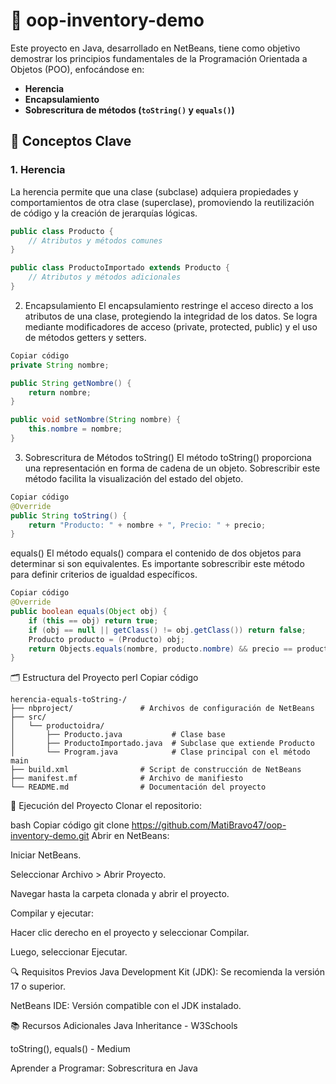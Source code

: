 # 📘 oop-inventory-demo


Este proyecto en Java, desarrollado en NetBeans, tiene como objetivo demostrar los principios fundamentales de la Programación Orientada a Objetos (POO), enfocándose en:

- **Herencia**
- **Encapsulamiento**
- **Sobrescritura de métodos (`toString()` y `equals()`)**

## 🧠 Conceptos Clave

### 1. Herencia

La herencia permite que una clase (subclase) adquiera propiedades y comportamientos de otra clase (superclase), promoviendo la reutilización de código y la creación de jerarquías lógicas.

```java
public class Producto {
    // Atributos y métodos comunes
}

public class ProductoImportado extends Producto {
    // Atributos y métodos adicionales
}
```
2. Encapsulamiento
El encapsulamiento restringe el acceso directo a los atributos de una clase, protegiendo la integridad de los datos. Se logra mediante modificadores de acceso (private, protected, public) y el uso de métodos getters y setters.

```java
Copiar código
private String nombre;

public String getNombre() {
    return nombre;
}

public void setNombre(String nombre) {
    this.nombre = nombre;
}
```
3. Sobrescritura de Métodos
toString()
El método toString() proporciona una representación en forma de cadena de un objeto. Sobrescribir este método facilita la visualización del estado del objeto.

```java
Copiar código
@Override
public String toString() {
    return "Producto: " + nombre + ", Precio: " + precio;
}
```
equals()
El método equals() compara el contenido de dos objetos para determinar si son equivalentes. Es importante sobrescribir este método para definir criterios de igualdad específicos.

```java
Copiar código
@Override
public boolean equals(Object obj) {
    if (this == obj) return true;
    if (obj == null || getClass() != obj.getClass()) return false;
    Producto producto = (Producto) obj;
    return Objects.equals(nombre, producto.nombre) && precio == producto.precio;
}
```
🗂️ Estructura del Proyecto
perl
Copiar código
```
herencia-equals-toString-/
├── nbproject/               # Archivos de configuración de NetBeans
├── src/
│   └── productoidra/
│       ├── Producto.java           # Clase base
│       ├── ProductoImportado.java  # Subclase que extiende Producto
│       └── Program.java            # Clase principal con el método main
├── build.xml                # Script de construcción de NetBeans
├── manifest.mf              # Archivo de manifiesto
└── README.md                # Documentación del proyecto
```
🚀 Ejecución del Proyecto
Clonar el repositorio:

bash
Copiar código
git clone https://github.com/MatiBravo47/oop-inventory-demo.git
Abrir en NetBeans:

Iniciar NetBeans.

Seleccionar Archivo > Abrir Proyecto.

Navegar hasta la carpeta clonada y abrir el proyecto.

Compilar y ejecutar:

Hacer clic derecho en el proyecto y seleccionar Compilar.

Luego, seleccionar Ejecutar.

🔍 Requisitos Previos
Java Development Kit (JDK): Se recomienda la versión 17 o superior.

NetBeans IDE: Versión compatible con el JDK instalado.

📚 Recursos Adicionales
Java Inheritance - W3Schools

toString(), equals() - Medium

Aprender a Programar: Sobrescritura en Java
